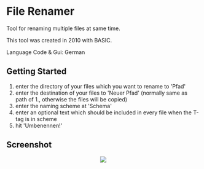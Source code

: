 # File Renamer
Tool for renaming multiple files at same time.

This tool was created in 2010 with BASIC.

Language Code & Gui: German

## Getting Started

1. enter the directory of your files which you want to rename to 'Pfad'
2. enter the destination of your files to 'Neuer Pfad' (normally same as path of 1., otherwise the files will be copied)
3. enter the naming scheme at 'Schema'
4. enter an optional text which should be included in every file when the T-tag is in scheme 
5. hit 'Umbenennen!'

## Screenshot

<p align="center">
  <img src="/screenshots/leveldesigner.png">
</p>
